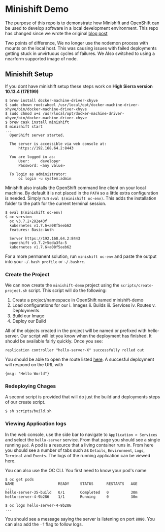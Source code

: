 # Minishift Demo

The purpose of this repo is to demonstrate how Minishift and OpenShift can be used to develop software in a local development environment. This repo has changed since we wrote the original [blog post](http://www.nearform.com/nodecrunch/minishift-development-environment-node-js-projects-openshift-kubernetes/)

Two points of difference, We no longer use the nodemon process with mounts on the local host.  This was causing issues with failed deployments getting stuck in unvirtuous cycles of failures.  We Also switched to using a nearform supported image of node.

## Minishift Setup
If you dont have minishift setup these steps work on **High Sierra version 10.13.4 (17E199)**
```
$ brew install docker-machine-driver-xhyve
$ sudo chown root:wheel /usr/local/opt/docker-machine-driver-xhyve/bin/docker-machine-driver-xhyve
$ sudo chmod u+s /usr/local/opt/docker-machine-driver-xhyve/bin/docker-machine-driver-xhyve
$ brew cask install minishift
$ minishift start
...
  OpenShift server started.

  The server is accessible via web console at:
      https://192.168.64.2:8443

  You are logged in as:
      User:     developer
      Password: <any value>

  To login as administrator:
      oc login -u system:admin
```
Minishift also installs the OpenShift command line client on your local machine. By default it is not placed in the `PATH` so a little extra configuration is needed. Simply run `eval $(minishift oc-env)`. This adds the installation folder to the path for the current terminal session.
```
$ eval $(minishift oc-env)
$ oc version
  oc v3.7.2+282e43f
  kubernetes v1.7.6+a08f5eeb62
  features: Basic-Auth

  Server https://192.168.64.2:8443
  openshift v3.7.2+5eda3fa-5
  kubernetes v1.7.6+a08f5eeb62
  ```
For a more permanent solution, run `minishift oc-env` and paste the output into your `~/.bash_profile` or `~/.bashrc`.

### Create the Project
We can now create the `minishift-demo` project using the `scripts/create-project.sh` script. This script will do the following:
1. Create a project/namespace in OpenShift named minishift-demo
2. Load configurations for our
  i. Images
  ii. Builds
  iii. Services
  iv. Routes
  v. Deployments
3. Build our Image
4. Deploy our Build

All of the objects created in the project will be named or prefixed with hello-server. Our script will let you know when the deployment has finished.  It should be available fairly quickly. Once you see:
```
replication controller "hello-server-X" successfully rolled out
```
You should be able to open the route listed [here](https://192.168.64.2:8443/console/project/minishift-demo/browse/routes).  A succesful deployment will respond on the URL with 
```
{msg: "Hello World"}
```
### Redeploying Chages
A second script is provided that will do just the build and deployments steps of our create script. 
```
$ sh scripts/build.sh
```
### Viewing Application logs

In the web console, use the side bar to navigate to `Application > Services` and select the `hello-server` service. From that page you should see a single running `pod`. A pod is a resource that a living container runs in. From here you should see a number of tabs such as `Details`, `Environment`, `Logs`, `Terminal` and `Events`. The logs of the running application can be viewed here.

You can also use the OC CLI.  You first need to know your pod's name
```
$ oc get pods
NAME                    READY     STATUS      RESTARTS   AGE
...
hello-server-35-build   0/1       Completed   0          30m
hello-server-4-9b286    1/1       Running     0          30m

$ oc logs hello-server-4-9b286
...
```
You should see a message saying the server is listening on port `8080`.  You can also add the `-f` flag to follow logs.

